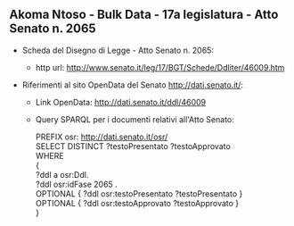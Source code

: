 ## Akoma Ntoso - Bulk Data - 17a legislatura - Atto Senato n. 2065 ##

* Scheda del Disegno di Legge - Atto Senato n. 2065:
	* http url: http://www.senato.it/leg/17/BGT/Schede/Ddliter/46009.htm

* Riferimenti al sito OpenData del Senato http://dati.senato.it/:
	* Link OpenData: http://dati.senato.it/ddl/46009
	* Query SPARQL per i documenti relativi all'Atto Senato:

        PREFIX osr: <http://dati.senato.it/osr/>  
		SELECT DISTINCT ?testoPresentato ?testoApprovato  
		WHERE  
		{  
		    ?ddl a osr:Ddl.  
		    ?ddl osr:idFase 2065 .  
		    OPTIONAL { ?ddl osr:testoPresentato ?testoPresentato }  
		    OPTIONAL { ?ddl osr:testoApprovato ?testoApprovato }  
		}
		